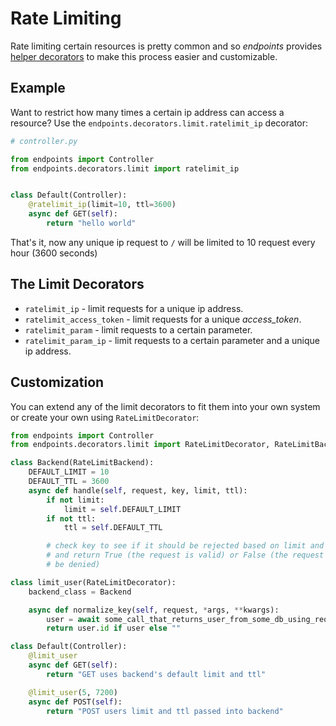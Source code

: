 # Rate Limiting

Rate limiting certain resources is pretty common and so _endpoints_ provides [helper decorators](https://github.com/firstopinion/endpoints/blob/master/endpoints/decorators/limit.py) to make this process easier and customizable.


## Example

Want to restrict how many times a certain ip address can access a resource? Use the `endpoints.decorators.limit.ratelimit_ip` decorator:

```python
# controller.py

from endpoints import Controller
from endpoints.decorators.limit import ratelimit_ip


class Default(Controller):
    @ratelimit_ip(limit=10, ttl=3600)
    async def GET(self):
        return "hello world"
```

That's it, now any unique ip request to `/` will be limited to 10 request every hour (3600 seconds)


## The Limit Decorators

* `ratelimit_ip` - limit requests for a unique ip address.
* `ratelimit_access_token` - limit requests for a unique _access_token_.
* `ratelimit_param` - limit requests to a certain parameter.
* `ratelimit_param_ip` - limit requests to a certain parameter and a unique ip address.


## Customization

You can extend any of the limit decorators to fit them into your own system or create your own using `RateLimitDecorator`:

```python
from endpoints import Controller
from endpoints.decorators.limit import RateLimitDecorator, RateLimitBackend

class Backend(RateLimitBackend):
    DEFAULT_LIMIT = 10
    DEFAULT_TTL = 3600
    async def handle(self, request, key, limit, ttl):
        if not limit:
            limit = self.DEFAULT_LIMIT
        if not ttl:
            ttl = self.DEFAULT_TTL

        # check key to see if it should be rejected based on limit and ttl
        # and return True (the request is valid) or False (the request will
        # be denied)

class limit_user(RateLimitDecorator):
    backend_class = Backend

    async def normalize_key(self, request, *args, **kwargs):
        user = await some_call_that_returns_user_from_some_db_using_request_info(request)
        return user.id if user else ""

class Default(Controller):
    @limit_user
    async def GET(self):
        return "GET uses backend's default limit and ttl"

    @limit_user(5, 7200)
    async def POST(self):
        return "POST users limit and ttl passed into backend"
```

